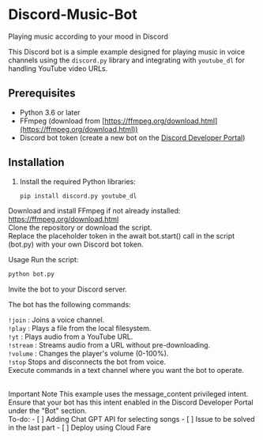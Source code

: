 # Discord-Music-Bot
Playing music according to your mood in Discord

This Discord bot is a simple example designed for playing music in voice channels using the `discord.py` library and integrating with `youtube_dl` for handling YouTube video URLs.

## Prerequisites

- Python 3.6 or later
- FFmpeg (download from [https://ffmpeg.org/download.html](https://ffmpeg.org/download.html))
- Discord bot token (create a new bot on the [Discord Developer Portal](https://discord.com/developers/applications))

## Installation

1. Install the required Python libraries:

   ```bash
   pip install discord.py youtube_dl

   ```
Download and install FFmpeg if not already installed: https://ffmpeg.org/download.html
<br>
Clone the repository or download the script.
<br>
Replace the placeholder token in the await bot.start() call in the script (bot.py) with your own Discord bot token.

Usage
Run the script:

```bash
python bot.py
```

Invite the bot to your Discord server.
<br>
<p>
The bot has the following commands:

`!join` <channel>: Joins a voice channel.
<br>
`!play` <query>: Plays a file from the local filesystem.
<br>
`!yt` <url>: Plays audio from a YouTube URL.
<br>
`!stream` <url>: Streams audio from a URL without pre-downloading.
<br>
`!volume` <volume>: Changes the player's volume (0-100%).
<br>
`!stop` Stops and disconnects the bot from voice.
<br>
Execute commands in a text channel where you want the bot to operate.
</p>
<br>
Important Note
This example uses the message_content privileged intent. Ensure that your bot has this intent enabled in the Discord Developer Portal under the "Bot" section.

<br>
To-do:
- [ ] Adding Chat GPT API for selecting songs
- [ ] Issue to be solved in the last part
- [ ] Deploy using Cloud Fare
      
